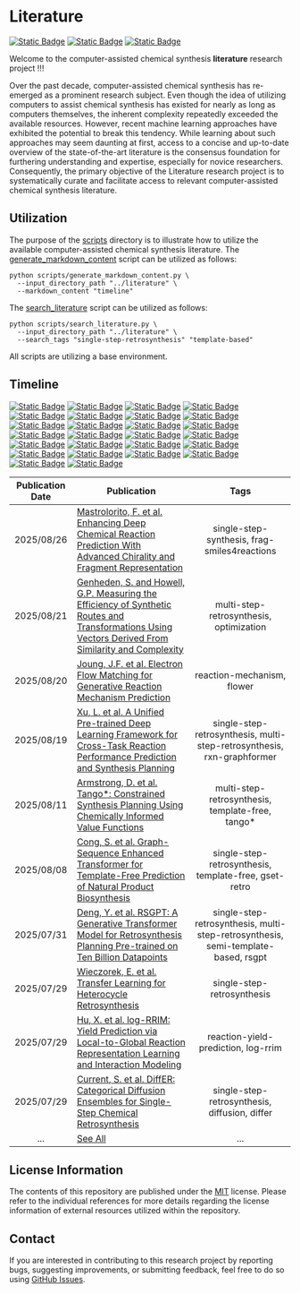 # Literature
[![Static Badge](https://img.shields.io/badge/Institute%20of%20Science%20Tokyo-%231C3177?style=flat)](https://www.isct.ac.jp)
[![Static Badge](https://img.shields.io/badge/Elix%2C%20Inc.-%235EB6B3?style=flat)](https://www.elix-inc.com)
[![Static Badge](https://img.shields.io/badge/Faculty%20of%20Electrical%20Engineering%2C%20University%20of%20Sarajevo-%23275D91?style=flat)](https://www.etf.unsa.ba)

Welcome to the computer-assisted chemical synthesis **literature** research project !!!

Over the past decade, computer-assisted chemical synthesis has re-emerged as a prominent research subject.
Even though the idea of utilizing computers to assist chemical synthesis has existed for nearly as long as computers themselves, the inherent complexity repeatedly exceeded the available resources.
However, recent machine learning approaches have exhibited the potential to break this tendency.
While learning about such approaches may seem daunting at first, access to a concise and up-to-date overview of the state-of-the-art literature is the consensus foundation for furthering understanding and expertise, especially for novice researchers.
Consequently, the primary objective of the Literature research project is to systematically curate and facilitate access to relevant computer-assisted chemical synthesis literature.


## Utilization
The purpose of the [scripts](/scripts) directory is to illustrate how to utilize the available computer-assisted chemical synthesis literature.
The [generate_markdown_content](/scripts/generate_markdown_content.py) script can be utilized as follows:

```shell
python scripts/generate_markdown_content.py \
  --input_directory_path "../literature" \
  --markdown_content "timeline"
```

The [search_literature](/scripts/search_literature.py) script can be utilized as follows:

```shell
python scripts/search_literature.py \
  --input_directory_path "../literature" \
  --search_tags "single-step-retrosynthesis" "template-based"
```

All scripts are utilizing a base environment.


## Timeline
[![Static Badge](https://img.shields.io/badge/total-270-blue)](#timeline)
[![Static Badge](https://img.shields.io/badge/1966-1-red)](#timeline)
[![Static Badge](https://img.shields.io/badge/1969-1-red)](#timeline)
[![Static Badge](https://img.shields.io/badge/1977-1-red)](#timeline)
[![Static Badge](https://img.shields.io/badge/1980-1-red)](#timeline)
[![Static Badge](https://img.shields.io/badge/1993-1-red)](#timeline)
[![Static Badge](https://img.shields.io/badge/1995-1-red)](#timeline)
[![Static Badge](https://img.shields.io/badge/2007-2-red)](#timeline)
[![Static Badge](https://img.shields.io/badge/2008-2-red)](#timeline)
[![Static Badge](https://img.shields.io/badge/2009-2-red)](#timeline)
[![Static Badge](https://img.shields.io/badge/2010-3-red)](#timeline)
[![Static Badge](https://img.shields.io/badge/2011-3-red)](#timeline)
[![Static Badge](https://img.shields.io/badge/2012-4-red)](#timeline)
[![Static Badge](https://img.shields.io/badge/2013-3-red)](#timeline)
[![Static Badge](https://img.shields.io/badge/2014-1-red)](#timeline)
[![Static Badge](https://img.shields.io/badge/2015-4-red)](#timeline)
[![Static Badge](https://img.shields.io/badge/2016-7-red)](#timeline)
[![Static Badge](https://img.shields.io/badge/2017-11-orange)](#timeline)
[![Static Badge](https://img.shields.io/badge/2018-11-orange)](#timeline)
[![Static Badge](https://img.shields.io/badge/2019-20-yellow)](#timeline)
[![Static Badge](https://img.shields.io/badge/2020-23-yellow)](#timeline)
[![Static Badge](https://img.shields.io/badge/2021-31-green)](#timeline)
[![Static Badge](https://img.shields.io/badge/2022-34-green)](#timeline)
[![Static Badge](https://img.shields.io/badge/2023-32-green)](#timeline)
[![Static Badge](https://img.shields.io/badge/2024-34-green)](#timeline)
[![Static Badge](https://img.shields.io/badge/2025-37-green)](#timeline)

| Publication Date | Publication                                                                                                                                                                                                   |                                       Tags                                        |
|:----------------:|---------------------------------------------------------------------------------------------------------------------------------------------------------------------------------------------------------------|:---------------------------------------------------------------------------------:|
|    2025/08/26    | [Mastrolorito, F. et al. Enhancing Deep Chemical Reaction Prediction With Advanced Chirality and Fragment Representation](/literature/2025/20250826_mastrolorito_f_et_al.md)                                  |                   single-step-synthesis, frag-smiles4reactions                    |
|    2025/08/21    | [Genheden, S. and Howell, G.P. Measuring the Efficiency of Synthetic Routes and Transformations Using Vectors Derived From Similarity and Complexity](/literature/2025/20250821_genheden_s_and_howell_g_p.md) |                      multi-step-retrosynthesis, optimization                      |
|    2025/08/20    | [Joung, J.F. et al. Electron Flow Matching for Generative Reaction Mechanism Prediction](/literature/2025/20250820_joung_j_f_et_al.md)                                                                        |                            reaction-mechanism, flower                             |
|    2025/08/19    | [Xu, L. et al. A Unified Pre-trained Deep Learning Framework for Cross-Task Reaction Performance Prediction and Synthesis Planning](/literature/2025/20250819_xu_l_et_al.md)                                  |      single-step-retrosynthesis, multi-step-retrosynthesis, rxn-graphformer       |
|    2025/08/11    | [Armstrong, D. et al. Tango*: Constrained Synthesis Planning Using Chemically Informed Value Functions](/literature/2025/20250811_armstrong_d_et_al.md)                                                       |                 multi-step-retrosynthesis, template-free, tango*                  |
|    2025/08/08    | [Cong, S. et al. Graph-Sequence Enhanced Transformer for Template-Free Prediction of Natural Product Biosynthesis](/literature/2025/20250808_ceng_s_et_al.md)                                                 |               single-step-retrosynthesis, template-free, gset-retro               |
|    2025/07/31    | [Deng, Y. et al. RSGPT: A Generative Transformer Model for Retrosynthesis Planning Pre-trained on Ten Billion Datapoints](/literature/2025/20250731_deng_y_et_al.md)                                          | single-step-retrosynthesis, multi-step-retrosynthesis, semi-template-based, rsgpt |
|    2025/07/29    | [Wieczorek, E. et al. Transfer Learning for Heterocycle Retrosynthesis](/literature/2025/20250729_wieczorek_e_et_al.md)                                                                                       |                            single-step-retrosynthesis                             |
|    2025/07/29    | [Hu, X. et al. log-RRIM: Yield Prediction via Local-to-Global Reaction Representation Learning and Interaction Modeling](/literature/2025/20250729_hu_x_et_al.md)                                             |                        reaction-yield-prediction, log-rrim                        |
|    2025/07/29    | [Current, S. et al. DiffER: Categorical Diffusion Ensembles for Single-Step Chemical Retrosynthesis](/literature/2025/20250729_current_s_et_al.md)                                                            |                   single-step-retrosynthesis, diffusion, differ                   |
|       ...        | [See All](/documentation/b_timeline.md)                                                                                                                                                                       |                                        ...                                        |


## License Information
The contents of this repository are published under the [MIT](/LICENSE) license.
Please refer to the individual references for more details regarding the license information of external resources utilized within the repository.


## Contact
If you are interested in contributing to this research project by reporting bugs, suggesting improvements, or submitting feedback, feel free to do so using [GitHub Issues](https://github.com/neo-chem-synth-wave/literature/issues).
